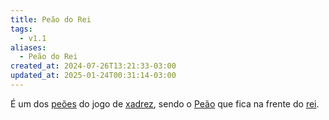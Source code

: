 ```yaml
---
title: Peão do Rei
tags:
  - v1.1
aliases:
  - Peão do Rei
created_at: 2024-07-26T13:21:33-03:00
updated_at: 2025-01-24T00:31:14-03:00
---
```


É um dos [peões](content/atomos/2024/07/26/Xadrez_Peao.md) do jogo de [xadrez](content/atomos/2024/08/06/Xadrez.md), sendo o [Peão](content/atomos/2024/07/26/Xadrez_Peao.md) que fica na frente do [rei](content/atomos/2024/07/08/Xadrez_Rei_xadrez.md).